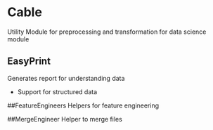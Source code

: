 # Cable
Utility Module for preprocessing and transformation for data science module
## EasyPrint
Generates report for understanding data
* Support for structured data

##FeatureEngineers
Helpers for feature engineering

##MergeEngineer
Helper to merge files
